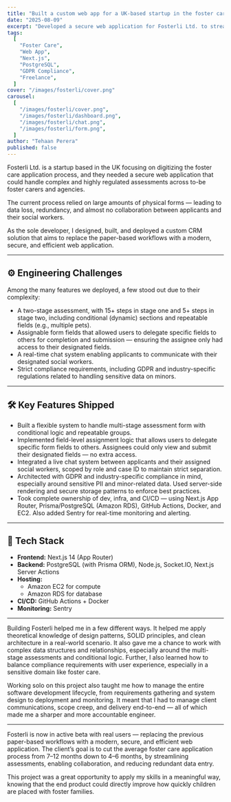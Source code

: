 ```yaml
---
title: "Built a custom web app for a UK-based startup in the foster care sector - solo."
date: "2025-08-09"
excerpt: "Developed a secure web application for Fosterli Ltd. to streamline the foster care application process, enhancing collaboration and compliance."
tags:
  [
    "Foster Care",
    "Web App",
    "Next.js",
    "PostgreSQL",
    "GDPR Compliance",
    "Freelance",
  ]
cover: "/images/fosterli/cover.png"
carousel:
  [
    "/images/fosterli/cover.png",
    "/images/fosterli/dashboard.png",
    "/images/fosterli/chat.png",
    "/images/fosterli/form.png",
  ]
author: "Tehaan Perera"
published: false
---
```


Fosterli Ltd. is a startup based in the UK focusing on digitizing the foster care application process, and they needed a secure web application that could handle complex and highly regulated assessments across to-be foster carers and agencies.

The current process relied on large amounts of physical forms — leading to data loss, redundancy, and almost no collaboration between applicants and their social workers.

As the sole developer, I designed, built, and deployed a custom CRM solution that aims to replace the paper-based workflows with a modern, secure, and efficient web application.

---

## ⚙️ Engineering Challenges

Among the many features we deployed, a few stood out due to their complexity:

- A two-stage assessment, with 15+ steps in stage one and 5+ steps in stage two, including conditional (dynamic) sections and repeatable fields (e.g., multiple pets).
- Assignable form fields that allowed users to delegate specific fields to others for completion and submission — ensuring the assignee only had access to their designated fields.
- A real-time chat system enabling applicants to communicate with their designated social workers.
- Strict compliance requirements, including GDPR and industry-specific regulations related to handling sensitive data on minors.

---

## 🛠️ Key Features Shipped

- Built a flexible system to handle multi-stage assessment form with conditional logic and repeatable groups.
- Implemented field-level assignment logic that allows users to delegate specific form fields to others. Assignees could only view and submit their designated fields — no extra access.
- Integrated a live chat system between applicants and their assigned social workers, scoped by role and case ID to maintain strict separation.
- Architected with GDPR and industry-specific compliance in mind, especially around sensitive PII and minor-related data. Used server-side rendering and secure storage patterns to enforce best practices.
- Took complete ownership of dev, infra, and CI/CD — using Next.js App Router, Prisma/PostgreSQL (Amazon RDS), GitHub Actions, Docker, and EC2. Also added Sentry for real-time monitoring and alerting.

---

## 🧰 Tech Stack

- **Frontend:** Next.js 14 (App Router)
- **Backend:** PostgreSQL (with Prisma ORM), Node.js, Socket.IO, Next.js Server Actions
- **Hosting:**
  - Amazon EC2 for compute
  - Amazon RDS for database
- **CI/CD:** GitHub Actions + Docker
- **Monitoring:** Sentry

---

Building Fosterli helped me in a few different ways. It helped me apply theoretical knowledge of design patterns, SOLID principles, and clean architecture in a real-world scenario. It also gave me a chance to work with complex data structures and relationships, especially around the multi-stage assessments and conditional logic. Further, I also learned how to balance compliance requirements with user experience, especially in a sensitive domain like foster care.

Working solo on this project also taught me how to manage the entire software development lifecycle, from requirements gathering and system design to deployment and monitoring. It meant that I had to manage client communications, scope creep, and delivery end-to-end — all of which made me a sharper and more accountable engineer.

---

Fosterli is now in active beta with real users — replacing the previous paper-based workflows with a modern, secure, and efficient web application. The client’s goal is to cut the average foster care application process from 7–12 months down to 4–6 months, by streamlining assessments, enabling collaboration, and reducing redundant data entry.

This project was a great opportunity to apply my skills in a meaningful way, knowing that the end product could directly improve how quickly children are placed with foster families.

